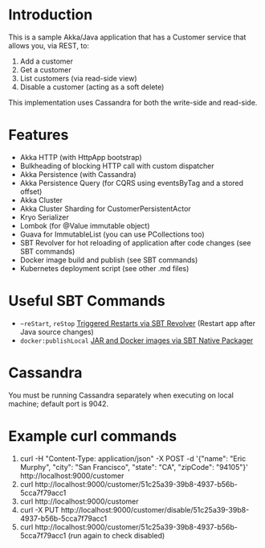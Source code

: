 # Introduction

This is a sample Akka/Java application that has a Customer service that allows you, via REST, to:

1. Add a customer
2. Get a customer
3. List customers (via read-side view)
4. Disable a customer (acting as a soft delete)

This implementation uses Cassandra for both the write-side and read-side.

# Features

* Akka HTTP (with HttpApp bootstrap)
* Bulkheading of blocking HTTP call with custom dispatcher
* Akka Persistence (with Cassandra)
* Akka Persistence Query (for CQRS using eventsByTag and a stored offset)
* Akka Cluster
* Akka Cluster Sharding for CustomerPersistentActor
* Kryo Serializer
* Lombok (for @Value immutable object)
* Guava for ImmutableList (you can use PCollections too)
* SBT Revolver for hot reloading of application after code changes (see SBT commands)
* Docker image build and publish (see SBT commands)
* Kubernetes deployment script (see other .md files)

# Useful SBT Commands

* `~reStart`, `reStop` [Triggered Restarts via SBT Revolver](https://github.com/spray/sbt-revolver) (Restart app after Java source changes)
* `docker:publishLocal` [JAR and Docker images via SBT Native Packager](https://github.com/sbt/sbt-native-packager)

# Cassandra

You must be running Cassandra separately when executing on local machine; default port is 9042.

# Example curl commands

1. curl -H "Content-Type: application/json" -X POST -d '{"name": "Eric Murphy", "city": "San Francisco", "state": "CA", "zipCode": "94105"}' http://localhost:9000/customer
2. curl http://localhost:9000/customer/51c25a39-39b8-4937-b56b-5cca7f79acc1
3. curl http://localhost:9000/customer
4. curl -X PUT http://localhost:9000/customer/disable/51c25a39-39b8-4937-b56b-5cca7f79acc1
5. curl http://localhost:9000/customer/51c25a39-39b8-4937-b56b-5cca7f79acc1 (run again to check disabled)



